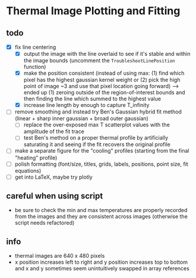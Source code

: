 # Thermal Image Plotting and Fitting

## todo

- [x] fix line centering
  - [x] output the image with the line overlaid to see if it's stable and within the image bounds (uncomment the `TroubleshootLinePosition` function)
  - [x] make the position consistent (instead of using max: (1) find which pixel has the highest gaussian kernel weight or (2) pick the high point of image ~3 and use that pixel location going forward) --> ended up (1) zeroing outside of the region-of-interest bounds and then finding the line which summed to the highest value
  - [x] increase line length by enough to capture T_infinity
- [ ] remove smoothing and instead try Ben's Gaussian hybrid fit method (linear + sharp inner gaussian + broad outer gaussian)
  - [ ] replace the over-exposed max T scatterplot values with the amplitude of the fit trace
  - [ ] test Ben's method on a proper thermal profile by artificially saturating it and seeing if the fit recovers the original profile
- [ ] make a separate figure for the "cooling" profiles (starting from the final "heating" profile)
- [ ] polish formatting (font/size, titles, grids, labels, positions, point size, fit equations)
- [ ] get into LaTeX, maybe try plotly

## careful when using script

- be sure to check the min and max temperatures are properly recorded from the images and they are consistent across images (otherwise the script needs refactored)

## info

- thermal images are 640 x 480 pixels
- x position increases left to right and y position increases top to bottom and x and y sometimes seem unintuitively swapped in array references